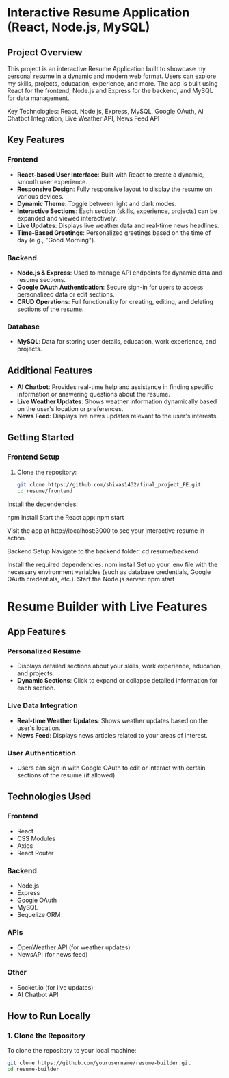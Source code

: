 # **Interactive Resume Application (React, Node.js, MySQL)**

## **Project Overview**

This project is an interactive Resume Application built to showcase my personal resume in a dynamic and modern web format. Users can explore my skills, projects, education, experience, and more. The app is built using React for the frontend, Node.js and Express for the backend, and MySQL for data management.

Key Technologies: React, Node.js, Express, MySQL, Google OAuth, AI Chatbot Integration, Live Weather API, News Feed API

## **Key Features**

### **Frontend**
- **React-based User Interface**: Built with React to create a dynamic, smooth user experience.
- **Responsive Design**: Fully responsive layout to display the resume on various devices.
- **Dynamic Theme**: Toggle between light and dark modes.
- **Interactive Sections**: Each section (skills, experience, projects) can be expanded and viewed interactively.
- **Live Updates**: Displays live weather data and real-time news headlines.
- **Time-Based Greetings**: Personalized greetings based on the time of day (e.g., "Good Morning").

### **Backend**
- **Node.js & Express**: Used to manage API endpoints for dynamic data and resume sections.
- **Google OAuth Authentication**: Secure sign-in for users to access personalized data or edit sections.
- **CRUD Operations**: Full functionality for creating, editing, and deleting sections of the resume.

### **Database**
- **MySQL**: Data for storing user details, education, work experience, and projects.

## **Additional Features**
- **AI Chatbot**: Provides real-time help and assistance in finding specific information or answering questions about the resume.
- **Live Weather Updates**: Shows weather information dynamically based on the user's location or preferences.
- **News Feed**: Displays live news updates relevant to the user's interests.

## **Getting Started**

### **Frontend Setup**
1. Clone the repository:
   ```bash
   git clone https://github.com/shivas1432/final_project_FE.git
   cd resume/frontend

Install the dependencies:

npm install
Start the React app:
npm start

Visit the app at http://localhost:3000 to see your interactive resume in action.

Backend Setup
Navigate to the backend folder:
cd resume/backend

Install the required dependencies:
npm install
Set up your .env file with the necessary environment variables (such as database credentials, Google OAuth credentials, etc.).
Start the Node.js server:
npm start

# Resume Builder with Live Features

## App Features

### **Personalized Resume**
- Displays detailed sections about your skills, work experience, education, and projects.
- **Dynamic Sections**: Click to expand or collapse detailed information for each section.
  
### **Live Data Integration**
- **Real-time Weather Updates**: Shows weather updates based on the user's location.
- **News Feed**: Displays news articles related to your areas of interest.

### **User Authentication**
- Users can sign in with Google OAuth to edit or interact with certain sections of the resume (if allowed).

## Technologies Used

### **Frontend**
- React
- CSS Modules
- Axios
- React Router

### **Backend**
- Node.js
- Express
- Google OAuth
- MySQL
- Sequelize ORM

### **APIs**
- OpenWeather API (for weather updates)
- NewsAPI (for news feed)

### **Other**
- Socket.io (for live updates)
- AI Chatbot API

## How to Run Locally

### 1. **Clone the Repository**
To clone the repository to your local machine:

```bash
git clone https://github.com/yourusername/resume-builder.git
cd resume-builder
